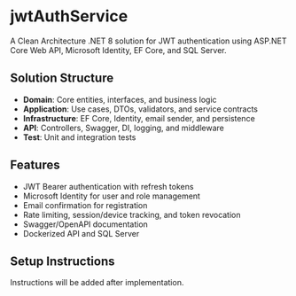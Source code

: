 # jwtAuthService

A Clean Architecture .NET 8 solution for JWT authentication using ASP.NET Core Web API, Microsoft Identity, EF Core, and SQL Server.

## Solution Structure
- **Domain**: Core entities, interfaces, and business logic
- **Application**: Use cases, DTOs, validators, and service contracts
- **Infrastructure**: EF Core, Identity, email sender, and persistence
- **API**: Controllers, Swagger, DI, logging, and middleware
- **Test**: Unit and integration tests

## Features
- JWT Bearer authentication with refresh tokens
- Microsoft Identity for user and role management
- Email confirmation for registration
- Rate limiting, session/device tracking, and token revocation
- Swagger/OpenAPI documentation
- Dockerized API and SQL Server

## Setup Instructions
Instructions will be added after implementation.
